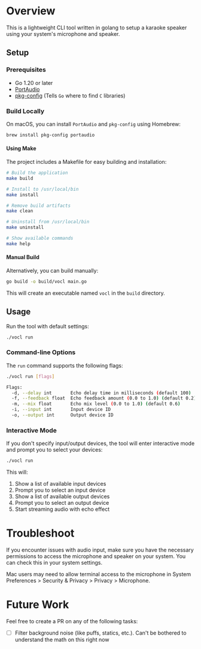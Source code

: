 # Overview

This is a lightweight CLI tool written in golang to setup a karaoke speaker
using your system's microphone and speaker.

## Setup

### Prerequisites

- Go 1.20 or later
- [PortAudio](https://www.portaudio.com/)
- [pkg-config](https://www.freedesktop.org/wiki/Software/pkg-config/) (Tells `Go` where to find `C` libraries)

### Build Locally

On macOS, you can install `PortAudio` and `pkg-config` using Homebrew:

```bash
brew install pkg-config portaudio
```

#### Using Make

The project includes a Makefile for easy building and installation:

```bash
# Build the application
make build

# Install to /usr/local/bin
make install

# Remove build artifacts
make clean

# Uninstall from /usr/local/bin
make uninstall

# Show available commands
make help
```

#### Manual Build

Alternatively, you can build manually:

```bash
go build -o build/vocl main.go
```

This will create an executable named `vocl` in the `build` directory.

## Usage

Run the tool with default settings:

```bash
./vocl run
```

### Command-line Options

The `run` command supports the following flags:

```bash
./vocl run [flags]

Flags:
  -d, --delay int       Echo delay time in milliseconds (default 100)
  -f, --feedback float  Echo feedback amount (0.0 to 1.0) (default 0.2)
  -m, --mix float       Echo mix level (0.0 to 1.0) (default 0.6)
  -i, --input int       Input device ID
  -o, --output int      Output device ID
```

### Interactive Mode

If you don't specify input/output devices, the tool will enter interactive mode and prompt you to select your devices:

```bash
./vocl run
```

This will:
1. Show a list of available input devices
2. Prompt you to select an input device
3. Show a list of available output devices
4. Prompt you to select an output device
5. Start streaming audio with echo effect

# Troubleshoot

If you encounter issues with audio input, make sure you have the necessary permissions to access the microphone and speaker on your system. You can check this in your system settings.

Mac users may need to allow terminal access to the microphone in System Preferences > Security & Privacy > Privacy > Microphone.

# Future Work

Feel free to create a PR on any of the following tasks:

- [ ] Filter background noise (like puffs, statics, etc.). Can't be bothered to understand the math on this right now